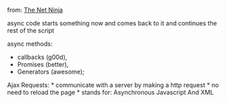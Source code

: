 from: [The Net Ninja](https://www.youtube.com/playlist?list=PL4cUxeGkcC9jAhrjtZ9U93UMIhnCc44MH)

async code starts something now and comes back to it and continues the rest of the script

async methods:
  * callbacks (g00d),
  * Promises (better),
  * Generators (awesome);

  Ajax Requests:
    * communicate with a server by making a http request
    * no need to reload the page
    * stands for: Asynchronous Javascript And XML
